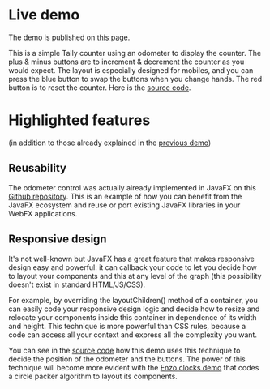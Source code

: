 # Live demo

The demo is published on [this page][demo-live-link].

This is a simple Tally counter using an odometer to display the counter.
The plus & minus buttons are to increment & decrement the counter as you would expect.
The layout is especially designed for mobiles, and you can press the blue button to swap the buttons when you change hands.
The red button is to reset the counter. Here is the [source code][demo-source-link].

# Highlighted features

(in addition to those already explained in the [previous demo][previous-demo-repo-link])

## Reusability

The odometer control was actually already implemented in JavaFX on this [Github repository][hansolo-odometer-link].
This is an example of how you can benefit from the JavaFX ecosystem and reuse or port existing JavaFX libraries in your WebFX applications.

## Responsive design

It's not well-known but JavaFX has a great feature that makes responsive design easy and powerful:
it can callback your code to let you decide how to layout your components and this at any level of the graph (this possibility doesn't exist in standard HTML/JS/CSS).

For example, by overriding the layoutChildren() method of a container, you can easily code your responsive design logic and decide how to resize and relocate your components inside this container in dependence of its width and height.
This technique is more powerful than CSS rules, because a code can access all your context and express all the complexity you want.

You can see in the [source code][demo-source-link] how this demo uses this technique to decide the position of the odometer and the buttons.
The power of this technique will become more evident with the [Enzo clocks demo][webfx-enzoclocks-repo-link] that codes a circle packer algorithm to layout its components.

[demo-live-link]: https://tallycounter.webfx.dev
[demo-source-link]: https://github.com/webfx-project/webfx-demo-tallycounter/blob/main/webfx-demo-tallycounter-application/src/main/java/dev/webfx/demo/tallycounter/TallyCounterApplication.java
[previous-demo-repo-link]: https://github.com/webfx-project/webfx-demo-particles
[hansolo-odometer-link]: https://github.com/HanSolo/odometer
[webfx-enzoclocks-repo-link]: https://github.com/webfx-project/webfx-demo-enzoclocks

